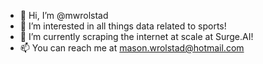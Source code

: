 - 👋 Hi, I’m @mwrolstad
- 👀 I’m interested in all things data related to sports!
- 🌱 I’m currently scraping the internet at scale at Surge.AI!
- 📫 You can reach me at mason.wrolstad@hotmail.com

<!---
mwrolstad/mwrolstad is a ✨ special ✨ repository because its `README.md` (this file) appears on your GitHub profile.
You can click the Preview link to take a look at your changes.
--->
